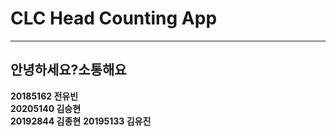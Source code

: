 <h1>CLC Head Counting App</h1>
<hr>
<h2>안녕하세요?소통해요</h2>
<b>20185162 전유빈</b><br>
<b>20205140 김승현</b><br>
<b>20192844 김종현</b>
<b>20195133 김유진</b>
